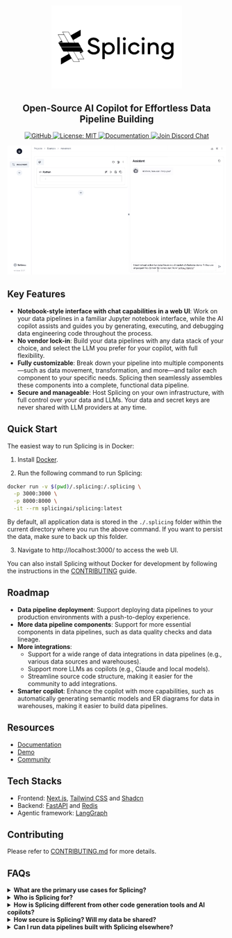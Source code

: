 <div align="center">
  <img src="./docs/assets/images/logo.jpg" alt="Splicing" width="300"/>
</div>

<h2 align="center">Open-Source AI Copilot for Effortless Data Pipeline Building</h2>

<p align="center">
  <a href="https://github.com/splicing-ai/splicing">
    <img src="https://img.shields.io/badge/GitHub-splicing-blue?style=for-the-badge&logo=github" alt="GitHub">
  </a>
  <a href="https://github.com/splicing-ai/splicing/blob/main/LICENSE">
    <img src="https://img.shields.io/badge/License-MIT-yellow.svg?style=for-the-badge" alt="License: MIT">
  </a>
  <a href="https://splicing-ai.github.io/splicing">
    <img src="https://img.shields.io/badge/documentation-splicing.ai-orange?style=for-the-badge" alt="Documentation">
  </a>
  <a href="https://discord.gg/C7h5cqvjdb">
    <img src="https://img.shields.io/badge/Discord-Join%20Chat-purple?style=for-the-badge&logo=discord" alt="Join Discord Chat">
  </a>
</p>

![gif](docs/assets/images/conversation-generate.gif)

## Key Features
- **Notebook-style interface with chat capabilities in a web UI**: Work on your data pipelines in a familiar Jupyter notebook interface, while the AI copilot assists and guides you by generating, executing, and debugging data engineering code throughout the process. 
- **No vendor lock-in**: Build your data pipelines with any data stack of your choice, and select the LLM you prefer for your copilot, with full flexibility.
- **Fully customizable**: Break down your pipeline into multiple components—such as data movement, transformation, and more—and tailor each component to your specific needs. Splicing then seamlessly assembles these components into a complete, functional data pipeline.
- **Secure and manageable**: Host Splicing on your own infrastructure, with full control over your data and LLMs. Your data and secret keys are never shared with LLM providers at any time.

## Quick Start
The easiest way to run Splicing is in Docker:

1. Install [Docker](https://docs.docker.com/engine/install/). 

2. Run the following command to run Splicing:
```bash
docker run -v $(pwd)/.splicing:/.splicing \
  -p 3000:3000 \
  -p 8000:8000 \
  -it --rm splicingai/splicing:latest
```
By default, all application data is stored in the `./.splicing` folder within the current directory where you run the above command. If you want to persist the data, make sure to back up this folder.

3. Navigate to http://localhost:3000/ to access the web UI.

You can also install Splicing without Docker for development by following the instructions in the [CONTRIBUTING](CONTRIBUTING.md#set-up-the-development-environment) guide.

## Roadmap
- **Data pipeline deployment**: Support deploying data pipelines to your production environments with a push-to-deploy experience.
- **More data pipeline components**: Support for more essential components in data pipelines, such as data quality checks and data lineage.
- **More integrations**: 
  + Support for a wide range of data integrations in data pipelines (e.g., various data sources and warehouses). 
  + Support more LLMs as copilots (e.g., Claude and local models). 
  + Streamline source code structure, making it easier for the community to add integrations.
- **Smarter copilot**: Enhance the copilot with more capabilities, such as automatically generating semantic models and ER diagrams for data in warehouses, making it easier to build data pipelines.

## Resources
- [Documentation](https://splicing-ai.github.io/splicing)
- [Demo](https://youtu.be/EaVopzAGszY)
- [Community](https://discord.gg/C7h5cqvjdb)

## Tech Stacks
- Frontend: [Next.js](https://nextjs.org/), [Tailwind CSS](https://tailwindcss.com/) and [Shadcn](https://ui.shadcn.com/)
- Backend: [FastAPI](https://fastapi.tiangolo.com/) and [Redis](https://redis.io/)
- Agentic framework: [LangGraph](https://langchain-ai.github.io/langgraph/)

## Contributing
Please refer to [CONTRIBUTING.md](CONTRIBUTING.md) for more details.

## FAQs

<details>
<summary><strong>What are the primary use cases for Splicing?</strong></summary>

Splicing assists in building data pipelines, including tasks like data ingestion, transformation, and orchestration, to prepare your data for downstream processes such as data analysis and machine learning.

</details>

<details>
<summary><strong>Who is Splicing for?</strong></summary>

Splicing is designed for data engineers, data scientists, and anyone who needs to build data pipelines. Even if you have limited data engineering experience, Splicing's AI Copilot will guide you step-by-step, and you can ask for help at any time using natural language.

</details>

<details>
<summary><strong>How is Splicing different from other code generation tools and AI copilots?</strong></summary>

Splicing is specifically designed for data engineering, a field with many complex choices that hasn't fully adopted generative AI for productivity. Unlike generic tools, Splicing focuses on optimizing language models for the fixed steps common in data pipelines. It's also deeply integrated with data sources and tools, allowing the copilot to understand your project's context—your configurations, data, and more—leading to more accurate and useful code generation compared to general-purpose copilots.

</details>

<details>
<summary><strong>How secure is Splicing? Will my data be shared?</strong></summary>

Splicing is open-source and can be hosted on your own infrastructure. Your data and secret keys are never shared with us or any LLM providers by design. Additionally, the Splicing Copilot doesn't automatically execute generated code—you control when and how it's run.

</details>

<details>
<summary><strong>Can I run data pipelines built with Splicing elsewhere?</strong></summary>

Yes! Splicing generates code using your preferred data integrations and tools. You can export the code with a single click and run or deploy it anywhere you like. There's no vendor lock-in.

</details>
